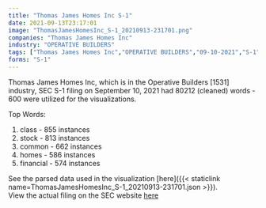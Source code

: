 ```yaml
---
title: "Thomas James Homes Inc S-1"
date: 2021-09-13T23:17:01
image: "ThomasJamesHomesInc_S-1_20210913-231701.png"
companies: "Thomas James Homes Inc"
industry: "OPERATIVE BUILDERS"
tags: ["Thomas James Homes Inc","OPERATIVE BUILDERS","09-10-2021","S-1"]
forms: "S-1"
---
```

Thomas James Homes Inc, which is in the Operative Builders [1531] industry, SEC S-1 filing on September 10, 2021 had 80212 (cleaned) words - 600 were utilized for the visualizations.

Top Words:
1. class - 855 instances
2. stock - 813 instances
3. common - 662 instances
4. homes - 586 instances
5. financial - 574 instances


See the parsed data used in the visualization [here]({{< staticlink name=ThomasJamesHomesInc_S-1_20210913-231701.json >}}).  
View the actual filing on the SEC website [here](https://www.sec.gov/Archives/edgar/data/1860299/0001140361-21-030944.txt)